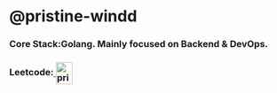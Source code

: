 <h1 align="left">@pristine-windd </h1>


<h3 align="left">Core Stack:Golang. Mainly focused on Backend & DevOps.
</h3>


<h3 href="blank" target="blank">Leetcode:<a href="https://www.leetcode.com/blessingman" target="blank"> <img align="center" src="https://raw.githubusercontent.com/rahuldkjain/github-profile-readme-generator/master/src/images/icons/Social/leet-code.svg" alt="pristine-dandelion" height="40" width="30" /></a> 
</h3>


